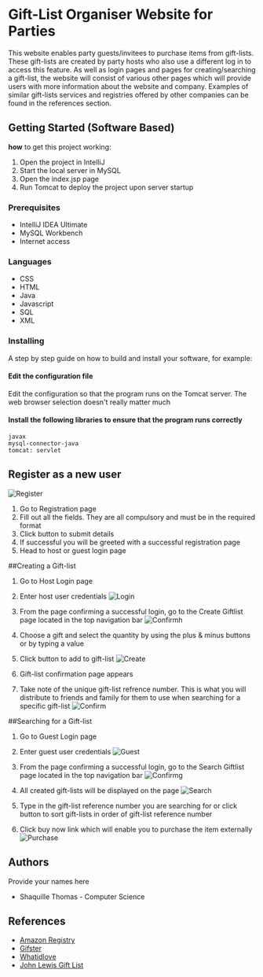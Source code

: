# Gift-List Organiser Website for Parties
This website enables party guests/invitees to purchase items from gift-lists. These gift-lists are created by party hosts who also use a different log in to access this feature.
As well as login pages and pages for creating/searching a gift-list, the website will consist of various other pages which will provide users with more information about the website and company.
Examples of similar gift-lists services and registries offered by other companies can be found in the references section.

## Getting Started (Software Based)
**how** to get this project working:
1) Open the project in IntelliJ
2) Start the local server in MySQL
3) Open the index.jsp page
4) Run Tomcat to deploy the project upon server startup

### Prerequisites
* IntelliJ IDEA Ultimate
* MySQL Workbench
* Internet access

### Languages
* CSS
* HTML
* Java
* Javascript
* SQL
* XML


### Installing
A step by step guide on how to build and install your software, for example:

#### Edit the configuration file
Edit the configuration so that the program runs on the Tomcat server. The web browser selection doesn't really matter much


#### Install the following libraries to ensure that the program runs correctly

```
javax
mysql-connector-java
tomcat: servlet
```

## Register as a new user
![Register](registration.png)
1) Go to Registration page
2) Fill out all the fields. They are all compulsory and must be in the required format
3) Click button to submit details
4) If successful you will be greeted with a successful registration page
5) Head to host or guest login page

##Creating a Gift-list
1) Go to Host Login page
2) Enter host user credentials
![Login](login.png)

3) From the page confirming a successful login, go to the Create Giftlist page located in the top navigation bar
![Confirmh](successh.png)

4) Choose a gift and select the quantity by using the plus & minus buttons or by typing a value
5) Click button to add to gift-list
![Create](createGL.png)

6) Gift-list confirmation page appears
7) Take note of the unique gift-list refrence number. This is what you will distribute to friends and family for them to use when searching for a specific gift-list
![Confirm](confirm.png)

##Searching for a Gift-list
1) Go to Guest Login page
2) Enter guest user credentials
![Guest](guest.png)

3) From the page confirming a successful login, go to the Search Giftlist page located in the top navigation bar
![Confirmg](successg.png)

4) All created gift-lists will be displayed on the page
![Search](searchGL.png)

5) Type in the gift-list reference number you are searching for or click button to sort gift-lists in order of gift-list reference number
6) Click buy now link which will enable you to purchase the item externally
![Purchase](purchase.png)

## Authors
Provide your names here
* Shaquille Thomas - Computer Science

## References
* [Amazon Registry](https://www.amazon.com/gp/browse.html?node=16115931011&ref=nav_cs_registry)
* [Gifster](https://www.giftster.com/ )
* [Whatidlove](https://www.whatidlove.co.uk/home.aspx )
* [John Lewis Gift List](https://www.johnlewisgiftlist.com/giftint/JSPs/GiftList/glsmain.jsp?s_kwcid=1dx43700017140938349&tmad=c&tmcampid=1&gclid=Cj0KCQjw2IrmBRCJARIsAJZDdxDoTRgBiYXeJPPLgs9TmIWZTYgXiFwSfZLLFMs_Fvw911NwFnGsTNQaAsVTEALw_wcB&gclsrc=aw.ds)